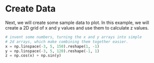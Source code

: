 # Create Data

Next, we will create some sample data to plot. In this example, we will create a 2D grid of x and y values and use them to calculate z values.

```python
# invent some numbers, turning the x and y arrays into simple
# 2d arrays, which make combining them together easier.
x = np.linspace(-3, 5, 150).reshape(1, -1)
y = np.linspace(-3, 5, 120).reshape(-1, 1)
z = np.cos(x) + np.sin(y)
```
